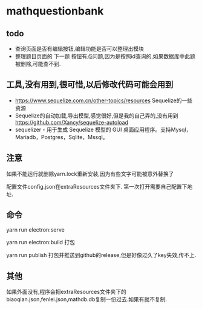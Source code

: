 # mathquestionbank

## todo
* 查询页面是否有编辑按钮,编辑功能是否可以整理出模块
* 整理题目页面的 下一题 按钮有点问题,因为是按照id查询的,如果数据库中此题被删除,可能查不到.

## 工具,没有用到,很可惜,以后修改代码可能会用到
* https://www.sequelize.com.cn/other-topics/resources Sequelize的一些资源
* Sequelize的自动加载,导出模型,感觉很好,但是我的自己弄的,没有用到 https://github.com/Xancy/sequelize-autoload 
* sequelizer - 用于生成 Sequelize 模型的 GUI 桌面应用程序。支持Mysql，Mariadb，Postgres，Sqlite，Mssql。

## 注意
如果不能运行就删除yarn.lock重新安装,因为有些文字可能被意外替换了

配置文件config.json在extraResources文件夹下. 第一次打开需要自己配置下地址.

## 命令
yarn run electron:serve 

yarn run electron:build 打包

yarn run publish 打包并推送到github的release,但是好像过久了key失效,传不上.

## 其他
如果外面没有,程序会把extraResources文件夹下的biaoqian.json,fenlei.json,mathdb.db复制一份过去.如果有就不复制.

